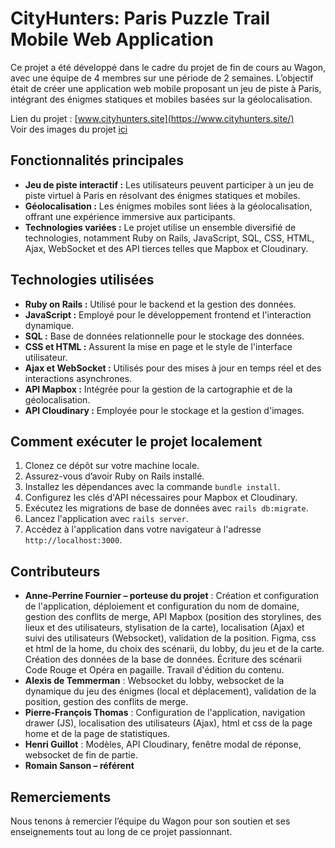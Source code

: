 # CityHunters: Paris Puzzle Trail Mobile Web Application

Ce projet a été développé dans le cadre du projet de fin de cours au Wagon, avec une équipe de 4 membres sur une période de 2 semaines. L’objectif était de créer une application web mobile proposant un jeu de piste à Paris, intégrant des énigmes statiques et mobiles basées sur la géolocalisation.

Lien du projet :  [www.cityhunters.site](https://www.cityhunters.site/)<br>
Voir des images du projet [ici](https://troopl.com/anneperrinefournier/cityhunters)

## Fonctionnalités principales

- **Jeu de piste interactif :** Les utilisateurs peuvent participer à un jeu de piste virtuel à Paris en résolvant des énigmes statiques et mobiles.
- **Géolocalisation :** Les énigmes mobiles sont liées à la géolocalisation, offrant une expérience immersive aux participants.
- **Technologies variées :** Le projet utilise un ensemble diversifié de technologies, notamment Ruby on Rails, JavaScript, SQL, CSS, HTML, Ajax, WebSocket et des API tierces telles que Mapbox et Cloudinary.

## Technologies utilisées

- **Ruby on Rails :** Utilisé pour le backend et la gestion des données.
- **JavaScript :** Employé pour le développement frontend et l'interaction dynamique.
- **SQL :** Base de données relationnelle pour le stockage des données.
- **CSS et HTML :** Assurent la mise en page et le style de l'interface utilisateur.
- **Ajax et WebSocket :** Utilisés pour des mises à jour en temps réel et des interactions asynchrones.
- **API Mapbox :** Intégrée pour la gestion de la cartographie et de la géolocalisation.
- **API Cloudinary :** Employée pour le stockage et la gestion d'images.

## Comment exécuter le projet localement

1. Clonez ce dépôt sur votre machine locale.
2. Assurez-vous d’avoir Ruby on Rails installé.
3. Installez les dépendances avec la commande `bundle install`.
4. Configurez les clés d'API nécessaires pour Mapbox et Cloudinary.
5. Exécutez les migrations de base de données avec `rails db:migrate`.
6. Lancez l'application avec `rails server`.
7. Accédez à l'application dans votre navigateur à l'adresse `http://localhost:3000`.

## Contributeurs

- **Anne-Perrine Fournier – porteuse du projet** : Création et configuration de l'application, déploiement et configuration du nom de domaine, gestion des conflits de merge, API Mapbox (position des storylines, des lieux et des utilisateurs, stylisation de la carte), localisation (Ajax) et suivi des utilisateurs (Websocket), validation de la position. Figma, css et html de la home, du choix des scénarii, du lobby, du jeu et de la carte. Création des données de la base de données. Écriture des scénarii Code Rouge et Opéra en pagaille. Travail d'édition du contenu.
- **Alexis de Temmerman** : Websocket du lobby, websocket de la dynamique du jeu des énigmes (local et déplacement), validation de la position, gestion des conflits de merge.
- **Pierre-François Thomas** : Configuration de l'application, navigation drawer (JS), localisation des utilisateurs (Ajax), html et css de la page home et de la page de statistiques.
- **Henri Guillot** : Modèles, API Cloudinary, fenêtre modal de réponse, websocket de fin de partie.
- **Romain Sanson – référent**

## Remerciements

Nous tenons à remercier l’équipe du Wagon pour son soutien et ses enseignements tout au long de ce projet passionnant.
